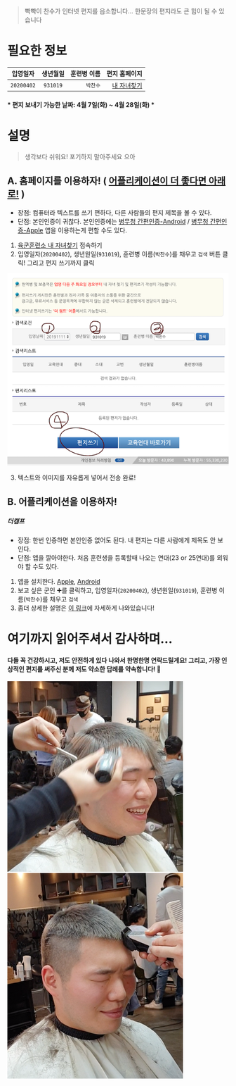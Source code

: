 > 빡빡이 찬수가 인터넷 편지를 읍소합니다...
> 한문장의 편지라도 큰 힘이 될 수 있습니다

# 필요한 정보
| 입영일자 | 생년월일 | 훈련병 이름 | 편지 홈페이지 |
|---|:---:|---:|---:|
| `20200402` | `931019` | `박찬수` | [내 자녀찾기](https://choosealicense.com/licenses/mit/) |
#### * 편지 보내기 가능한 날짜: 4월 7일(화) ~ 4월 28일(화) *


# 설명
> 생각보다 쉬워요! 포기하지 말아주세요 으아
## A. 홈페이지를 이용하자! ( [어플리케이션이 더 좋다면 아래로!](#더캠프) )
- 장점: 컴퓨터라 텍스트를 쓰기 편하다, 다른 사람들의 편지 제목을 볼 수 있다.
- 단점: 본인인증이 귀찮다. 본인인증에는 [병무청 간편인증-Android](https://play.google.com/store/apps/details?id=kr.go.mma.bcpsapp) / [병무청 간편인증-Apple](https://apps.apple.com/kr/app/%EB%B3%91%EB%AC%B4%EC%B2%AD-%EA%B0%84%ED%8E%B8%EC%9D%B8%EC%A6%9D/id1488297209) 앱을 이용하는게 편할 수도 있다.
1. [육군훈련소 내 자녀찾기](https://choosealicense.com/licenses/mit/) 접속하기
2. 입영일자(`20200402`), 생년원일(`931019`), 훈련병 이름(`박찬수`)를 채우고 `검색` 버튼 클릭! 그리고 편지 쓰기까지 클릭

![process_enroll](./images/process_resize.png)

3. 텍스트와 이미지를 자유롭게 넣어서 전송 완료!


## B. 어플리케이션을 이용하자!
##### 더캠프
- 장점: 한번 인증하면 본인인증 없어도 된다. 내 편지는 다른 사람에게 제목도 안 보인다.
- 단점: 앱을 깔아야한다. 처음 훈련생을 등록할때 나오는 연대(23 or 25연대)를 외워야 할 수도 있다.
1. 앱을 설치한다. [Apple](https://apps.apple.com/kr/app/the-camp/id1364855523), [Android](https://play.google.com/store/apps/details?id=com.enabledaonsoft.thecamp&hl=ko)
2. 보고 싶은 군인 ➕를 클릭하고, 입영일자(`20200402`), 생년원일(`931019`), 훈련병 이름(`박찬수`)를 채우고 `검색`
3. 좀더 상세한 설명은 [이 링크](https://m.blog.naver.com/lynncandy0829/221739309189)에 자세하게 나와있습니다!

# 여기까지 읽어주셔서 감사하며... 
#### 다들 꼭 건강하시고, 저도 안전하게 있다 나와서 한명한명 연락드릴게요! 그리고, 가장 인상적인 편지를 써주신 분께 저도 약소한 답례를 약속합니다! 🤗
![bbag-chansoo](./images/haircut1_resize.png)
![bbag-chansoo_](./images/haricut2_resize.png)



